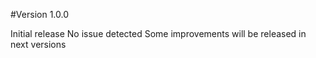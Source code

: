 #Version 1.0.0

Initial release
No issue detected
Some improvements will be released in next versions